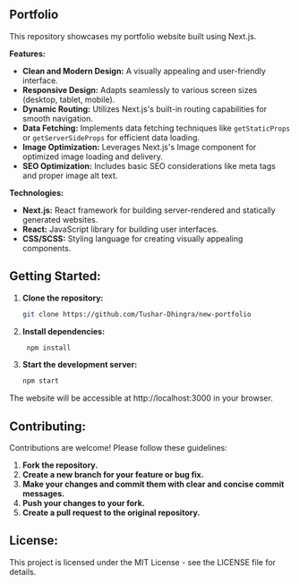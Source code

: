## Portfolio

This repository showcases my portfolio website built using Next.js.

**Features:**

* **Clean and Modern Design:** A visually appealing and user-friendly interface.
* **Responsive Design:** Adapts seamlessly to various screen sizes (desktop, tablet, mobile).
* **Dynamic Routing:** Utilizes Next.js's built-in routing capabilities for smooth navigation.
* **Data Fetching:** Implements data fetching techniques like `getStaticProps` or `getServerSideProps` for efficient data loading.
* **Image Optimization:** Leverages Next.js's Image component for optimized image loading and delivery.
* **SEO Optimization:** Includes basic SEO considerations like meta tags and proper image alt text.

**Technologies:**

* **Next.js:** React framework for building server-rendered and statically generated websites.
* **React:** JavaScript library for building user interfaces.
* **CSS/SCSS:** Styling language for creating visually appealing components.

## Getting Started:

1. **Clone the repository:**
   ```bash
   git clone https://github.com/Tushar-Dhingra/new-portfolio


2. **Install dependencies:**
   ```bash
    npm install

3. **Start the development server:**
    ```Bash
    npm start
The website will be accessible at http://localhost:3000 in your browser.

## Contributing:

Contributions are welcome! Please follow these guidelines:

1. **Fork the repository.**
2. **Create a new branch for your feature or bug fix.**
3. **Make your changes and commit them with clear and concise commit messages.**   
4. **Push your changes to your fork.**
5. **Create a pull request to the original repository.**

## License:

This project is licensed under the MIT License - see the LICENSE file for details.   

